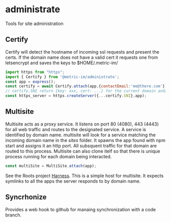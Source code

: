 # administrate
Tools for site administration

## Certify
Certify will detect the hostname of incoming ssl requests and present the certs. If the domain name does not have a valid cert it requests one from letsencrypt and saves the keys to $HOME/.metric-im/

```javascript
import https from "https";
import { Certify } from '@metric-im/administrate';
const app = express();
const certify = await Certify.attach(app,{contactEmail:'me@there.com'});
// certify.SNI return {key: xxx, cert: ...} for the current domain and/or triggers a request for a cert
const https_server = https.createServer({...certify.SNI},app);
```

## Multisite
Multisite acts as a proxy service. It listens on port 80 (4080), 443 (4443) for all web traffic and routes to the designated service. A service is identified by domain name. multisite will look for a service matching the incoming domain name in the *sites* folder. It spawns the app found with npm start and assigns it an http port. All subsquent traffic for that domain are routed to this process. Multisite can also clone itelf so that there is unique process running for each domain being interacted.

```javascript
const multiSite = MultiSite.attach(app);
```
See the Roots project [Harness](https;//github.com/rootz-global/harness). This is a simple host for multisite. It expects symlinks to all the apps the server responds to by domain name.

## Syncrhonize
Provides a web hook to github for manaing synchronization with a code branch.

